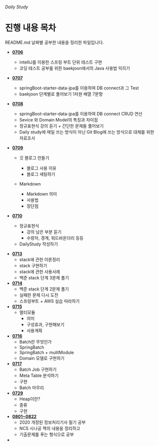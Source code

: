 ###### Daily Study

# 진행 내용 목차

README.md 날짜별 공부한 내용을 정리한 파일입니다.

+ __[0706](./0706.md)__
	* intelliJ를 이용한 스프링 부트 단위 테스트 구현
	* 코딩 테스트 공부를 위한 baekjoon에서의 Java 사용법 익히기 
+ __[0707](./0707.md)__ 
	* springBoot-starter-data-jpa를 이용하여 DB connect과 그 Test
	* baekjoon 단계별로 풀어보기 1차원 배열 7문항 
+ __[0708](./0708.md)__ 
	* springBoot-starter-data-jpa를 이용하여 DB connect CRUD 연산
	* Sevice 와 Domain Model의 특징과 차이점
	* 정규표현식 강의 듣기 + 간단한 문제들 풀어보기
	* Daily study에 매일 쓰는 방식이 아닌 Git Blog에 쓰는 방식으로 대체를 위한 자료조사
+ __[0709](./0709.md)__

	* 깃 블로그 만들기
		+ 블로그 사용 이유
		+ 블로그 세팅하기

	* Markdown
		+  Markdown 의미
	    +  사용법
		+  장단점
+ __[0710](./0710.md)__

	* 정규표현식
		* 강의 남은 부분 듣기
		* 수량자, 경계, 워드바운더리 등등
	* DailyStudy 작성하기

* __[0713](./0713.md)__
	* stack에 관한 이론정리 
	* stack 구현하기
	* stack에 관한 사용사례
	* 백준 stack 단계 3문제 풀기
* __[0714](./0714.md)__
	* 백준 stack 단계 2문제 풀기
	* 실패한 문제 다시 도전
	* 스프링부트 + AWS 실습 따라하기 
* __[0715](./0715.md)__
	* 멀티모듈
		* 의미
		* 구성효과, 구현해보기
		* 사용계획
* __[0716](./0716.md)__
	* Batch란 무엇인가
	* SpringBatch
	* SpringBatch + mulitModule
	* Domain 모델로 구현하기
* __[0717](./0717.md)__
	* Batch Job 구현하기
	* Meta Table 분석하기
	* 구현
	* Batch 마무리
* __[0729](./0729.md)__
	* Heap이란?
	* 종류
	* 구현
* __[0801~0822](.정처기/필기)__
	* 2020 개정된 정보처리기사 필기 공부
	* NCS 시나공 책의 내용을 정리하고
	* 기출문제를 푸는 형식으로 공부
* 

